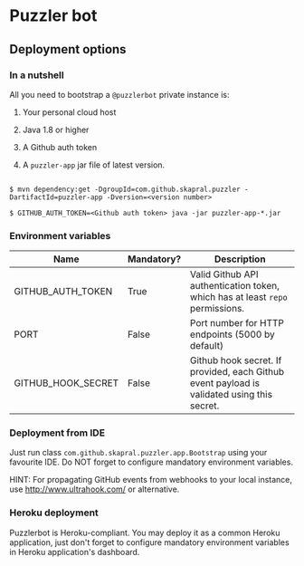 # Puzzler bot

## Deployment options

### In a nutshell

All you need to bootstrap a `@puzzlerbot` private instance is:

1. Your personal cloud host

2. Java 1.8 or higher

3. A Github auth token

4. A `puzzler-app` jar file of latest version.


```

$ mvn dependency:get -DgroupId=com.github.skapral.puzzler -DartifactId=puzzler-app -Dversion=<version number>

$ GITHUB_AUTH_TOKEN=<Github auth token> java -jar puzzler-app-*.jar

``` 

### Environment variables

| Name                 | Mandatory?  | Description                                                                                |
|----------------------|-------------|--------------------------------------------------------------------------------------------|
| GITHUB_AUTH_TOKEN    | True        | Valid Github API authentication token, which has at least `repo` permissions.              |
| PORT                 | False       | Port number for HTTP endpoints (5000 by default)                                           |
| GITHUB_HOOK_SECRET   | False       | Github hook secret. If provided, each Github event payload is validated using this secret. |

### Deployment from IDE

Just run class `com.github.skapral.puzzler.app.Bootstrap` using your favourite IDE.
Do NOT forget to configure mandatory environment variables.

HINT: For propagating GitHub events from webhooks to your local instance,
use http://www.ultrahook.com/ or alternative.

### Heroku deployment

Puzzlerbot is Heroku-compliant. You may deploy it as a common Heroku application,
just don't forget to configure mandatory environment variables in Heroku
application's dashboard. 
